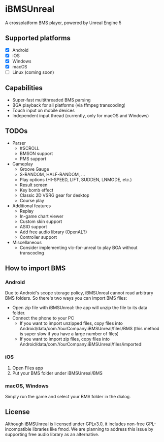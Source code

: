 # iBMSUnreal

A crossplatform BMS player, powered by Unreal Engine 5

## Supported platforms

- [x] Android
- [x] iOS
- [x] Windows
- [x] macOS
- [ ] Linux (coming soon)

## Capabilities
- Super-fast multithreaded BMS parsing
- BGA playback for all platforms (via ffmpeg transcoding)
- Touch input on mobile devices
- Independent input thread (currently, only for macOS and Windows)

## TODOs
- Parser
  - #SCROLL
  - BMSON support
  - PMS support
- Gameplay
  - Groove Gauge
  - S-RANDOM, HALF-RANDOM, ...
  - Play options (HI-SPEED, LIFT, SUDDEN, LNMODE, etc.)
  - Result screen 
  - Key bomb effect
  - Classic 2D VSRG gear for desktop
  - Course play
- Additional features
  - Replay
  - In-game chart viewer
  - Custom skin support
  - ASIO support
  - Add free audio library (OpenAL?)
  - Controller support
- Miscellaneous
  - Consider implementing vlc-for-unreal to play BGA without transcoding

## How to import BMS

### Android

Due to Android's scope storage policy, iBMSUnreal cannot read arbitrary BMS folders. So there's two ways you can import BMS files:
- Open zip file with iBMSUnreal: the app will unzip the file to its data folder.
- Connect the phone to your PC
  - If you want to import unzipped files, copy files into Android/data/com.YourCompany.iBMSUnreal/files/BMS (this method is super slow if you have a large number of files)
  - If you want to import zip files, copy files into Android/data/com.YourCompany.iBMSUnreal/files/imported

### iOS
1. Open Files app
2. Put your BMS folder under iBMSUnreal/BMS

### macOS, Windows

Simply run the game and select your BMS folder in the dialog.

## License 

Although iBMSUnreal is licensed under GPLv3.0, it includes non-free GPL-incompatible libraries like fmod. We are planning to address this issue by supporting free audio library as an alternative.
